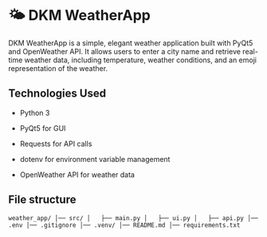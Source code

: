# 🌤 DKM WeatherApp

DKM WeatherApp is a simple, elegant weather application built with PyQt5 and OpenWeather API. It allows users to enter a city name and retrieve real-time weather data, including temperature, weather conditions, and an emoji representation of the weather.

## Technologies Used

- Python 3

- PyQt5 for GUI

- Requests for API calls

- dotenv for environment variable management

- OpenWeather API for weather data

## File structure

`
weather_app/
│── src/
│   ├── main.py
│   ├── ui.py
│   ├── api.py
│── .env
│── .gitignore
│── .venv/
│── README.md
│── requirements.txt
`